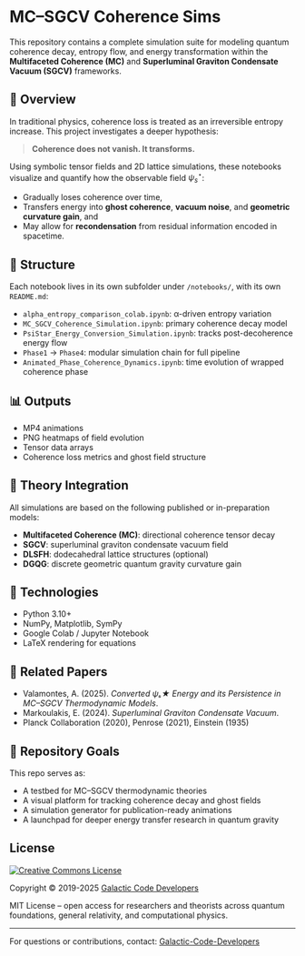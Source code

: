 # MC–SGCV Coherence Sims

This repository contains a complete simulation suite for modeling quantum coherence decay, entropy flow, and energy transformation within the **Multifaceted Coherence (MC)** and **Superluminal Graviton Condensate Vacuum (SGCV)** frameworks.

## 🔬 Overview

In traditional physics, coherence loss is treated as an irreversible entropy increase. This project investigates a deeper hypothesis:

> **Coherence does not vanish. It transforms.**

Using symbolic tensor fields and 2D lattice simulations, these notebooks visualize and quantify how the observable field $\psi_s^\star$:
- Gradually loses coherence over time,
- Transfers energy into **ghost coherence**, **vacuum noise**, and **geometric curvature gain**, and
- May allow for **recondensation** from residual information encoded in spacetime.

## 📁 Structure

Each notebook lives in its own subfolder under `/notebooks/`, with its own `README.md`:

- `alpha_entropy_comparison_colab.ipynb`: α-driven entropy variation
- `MC_SGCV_Coherence_Simulation.ipynb`: primary coherence decay model
- `PsiStar_Energy_Conversion_Simulation.ipynb`: tracks post-decoherence energy flow
- `Phase1` → `Phase4`: modular simulation chain for full pipeline
- `Animated_Phase_Coherence_Dynamics.ipynb`: time evolution of wrapped coherence phase

## 📊 Outputs

- MP4 animations
- PNG heatmaps of field evolution
- Tensor data arrays
- Coherence loss metrics and ghost field structure

## 🧠 Theory Integration

All simulations are based on the following published or in-preparation models:
- **Multifaceted Coherence (MC)**: directional coherence tensor decay
- **SGCV**: superluminal graviton condensate vacuum field
- **DLSFH**: dodecahedral lattice structures (optional)
- **DGQG**: discrete geometric quantum gravity curvature gain

## 🧪 Technologies

- Python 3.10+
- NumPy, Matplotlib, SymPy
- Google Colab / Jupyter Notebook
- LaTeX rendering for equations

## 📖 Related Papers

- Valamontes, A. (2025). *Converted ψₛ★ Energy and its Persistence in MC–SGCV Thermodynamic Models*.
- Markoulakis, E. (2024). *Superluminal Graviton Condensate Vacuum*.
- Planck Collaboration (2020), Penrose (2021), Einstein (1935)

## 🔗 Repository Goals

This repo serves as:
- A testbed for MC–SGCV thermodynamic theories
- A visual platform for tracking coherence decay and ghost fields
- A simulation generator for publication-ready animations
- A launchpad for deeper energy transfer research in quantum gravity

## License

[![Creative Commons License](<https://i.creativecommons.org/l/by/4.0/88x31.png>)](https://creativecommons.org/licenses/by/4.0/)

Copyright © 2019-2025 [Galactic Code Developers](<https://gist.github.com/ChrisTollefson/](https://github.com/Galactic-Code-Developers>)

MIT License – open access for researchers and theorists across quantum foundations, general relativity, and computational physics.

---

For questions or contributions, contact: [Galactic-Code-Developers](mailto:galactic@coherence.dev)
